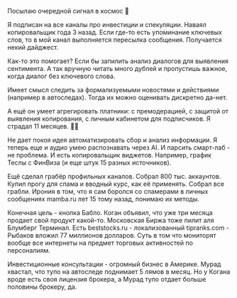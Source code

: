 Посылаю очередной сигнал в космос 🙏

Я подписан на все каналы про инвестиции и спекуляции. Наваял копировальщик года 3 назад. Если где-то есть упоминание ключевых слов, то в мой канал выполняется пересылка сообщения. Получается некий дайджест.

Как-то это помогает? Если бы запилить анализ диалогов для выявления сентимента. А так вручную читать много дублей и пропустишь важное, когда диалог без ключевого слова.

Имеет смысл следить за формализуемыми новостями и действиями (например в автоследах). Тогда их можно оценивать дискретно да-нет.

А ещё он умеет агрегировать платники: с премодерацией, с защитой от выявления копирования, с личным кабинетом для подписчиков. Я страдал 11 месяцев. 👨‍💻

Не дает покоя идея автоматизировать сбор и анализ информации. Я теперь еще и аудио умею распознавать через AI. И парсить смарт-лаб - не проблема. И есть копировальщик виджетов. Например, график Теслы с ФинВиза (и еще штук 15 разных источников).

Ещё сделал грабёр профильных каналов. Собрал 800 тыс. аккаунтов. Купил прогу для спама и вводный курс, как её применять. Собрал все грабли. Ирония в том, что я сам боролся со спамерами в личных сообщениях mamba.ru лет 15 тому назад, понимаю их методы.

Конечная цель - кнопка Бабло. Коган объявил, что уже три месяца продает свой продукт какой-то. Московская Биржа тоже пилит аля Блумберг Терминал. Есть beststocks.ru - локализованный tipranks.com - Рыбаков вложил 77 миллионов долларов. Суть в том что мониторят вообще все интернеты на предмет торговых активностей по персоналиям.

Инвестиционные консультации - огромный бизнес в Америке. Мурад хвастал, что тупо на автоследе поднимает 5 лямов в месяц. Но у Когана вроде есть своя лицензия брокера, а Мурад тупо отдает больше половины брокеру, да.